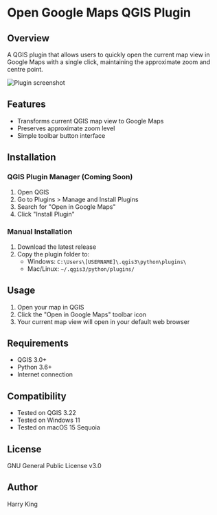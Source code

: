 # Open Google Maps QGIS Plugin

## Overview

A QGIS plugin that allows users to quickly open the current map view in Google Maps with a single click, maintaining the approximate zoom and centre point.

![Plugin screenshot](readme_sc.png)

## Features

- Transforms current QGIS map view to Google Maps
- Preserves approximate zoom level
- Simple toolbar button interface

## Installation

### QGIS Plugin Manager (Coming Soon)

1. Open QGIS
2. Go to Plugins > Manage and Install Plugins
3. Search for "Open in Google Maps"
4. Click "Install Plugin"

### Manual Installation

1. Download the latest release
2. Copy the plugin folder to:
   - Windows: `C:\Users\[USERNAME]\.qgis3\python\plugins\`
   - Mac/Linux: `~/.qgis3/python/plugins/`

## Usage

1. Open your map in QGIS
2. Click the "Open in Google Maps" toolbar icon
3. Your current map view will open in your default web browser

## Requirements

- QGIS 3.0+
- Python 3.6+
- Internet connection

## Compatibility

- Tested on QGIS 3.22
- Tested on Windows 11
- Tested on macOS 15 Sequoia

## License

GNU General Public License v3.0

## Author

Harry King
